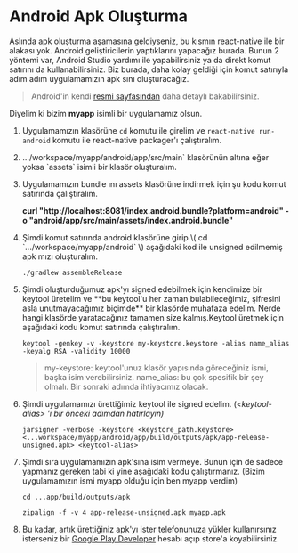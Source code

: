 #  Android Apk Oluşturma

Aslında apk oluşturma aşamasına geldiyseniz, bu kısmın react-native ile bir alakası yok. Android geliştiricilerin yaptıklarını yapacağız burada. Bunun 2 yöntemi var, Android Studio yardımı ile yapabilirsiniz ya da direkt komut satırını da kullanabilirsiniz. Biz burada, daha kolay geldiği için komut satırıyla adım adım uygulamamızın apk sını oluşturacağız.

> Android'in kendi [resmi sayfasından](https://developer.android.com/studio/publish/app-signing.html) daha detaylı bakabilirsiniz.

Diyelim ki bizim **myapp** isimli bir uygulamamız olsun.

1. Uygulamamızın klasörüne `cd` komutu ile girelim ve `react-native run-android` komutu ile react-native packager'ı çalıştıralım.

2. .../workspace/myapp/android/app/src/main\` klasörünün altına eğer yoksa \`assets\` isimli bir klasör oluşturalım.

3. Uygulamamızın bundle ını assets klasörüne indirmek için şu kodu komut satırında çalıştıralım.

   **curl "http://localhost:8081/index.android.bundle?platform=android" -o "android/app/src/main/assets/index.android.bundle"**

4. Şimdi komut satırında android klasörüne girip \\( cd \`.../workspace/myapp/android\` \\) aşağıdaki kod ile unsigned edilmemiş apk mızı oluşturalım.

   `./gradlew assembleRelease`

5. Şimdi oluşturduğumuz apk'yı signed edebilmek için kendimize bir keytool üretelim ve \*\*bu keytool'u her zaman bulabileceğimiz, şifresini asla unutmayacağımız biçimde\*\* bir klasörde muhafaza edelim. Nerde hangi klasörde yaratacağınız tamamen size kalmış.Keytool üretmek için aşağıdaki kodu komut satırında çalıştıralım.

   `keytool -genkey -v -keystore my-keystore.keystore -alias name_alias -keyalg RSA -validity 10000`

   > my-keystore: keytool'unuz klasör yapısında göreceğiniz ismi, başka isim verebilirsiniz.
   >  name\_alias: bu çok spesifik bir şey    olmalı. Bir sonraki adımda ihtiyacımız olacak.

6. Şimdi uygulamamızı ürettiğimiz keytool ile signed edelim. \(_&lt;keytool-alias&gt; 'ı bir önceki adımdan hatırlayın\)_

   `jarsigner -verbose -keystore <keystore_path.keystore> <...workspace/myapp/android/app/build/outputs/apk/app-release-unsigned.apk> <keytool-alias>`

7. Şimdi sıra uygulamamızın apk'sına isim vermeye. Bunun için de sadece yapmanız gereken tabi ki yine aşağıdaki kodu çalıştırmanız. \(Bizim uygulamamızın ismi myapp olduğu için ben myapp verdim\)

   `cd ...app/build/outputs/apk`

   `zipalign -f -v 4 app-release-unsigned.apk myapp.apk`

8. Bu kadar, artık ürettiğiniz apk'yı ister telefonunuza yükler kullanırsınız isterseniz bir [Google Play Developer](https://play.google.com/apps/publish/signup/) hesabı açıp store'a koyabilirsiniz.



